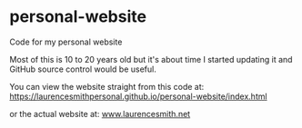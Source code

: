 # personal-website

Code for my personal website

Most of this is 10 to 20 years old but it's about time I started updating it and GitHub source control would be useful.

You can view the website straight from this code at: https://laurencesmithpersonal.github.io/personal-website/index.html

or the actual website at: www.laurencesmith.net
